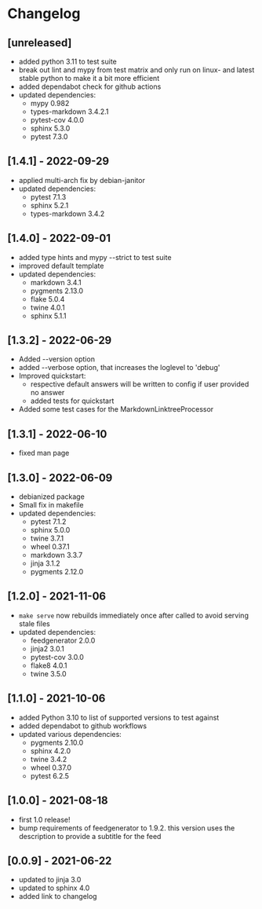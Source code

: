 # Changelog

## [unreleased]

* added python 3.11 to test suite
* break out lint and mypy from test matrix and only run on linux- and latest
  stable python to make it a bit more efficient
* added dependabot check for github actions
* updated dependencies:
  * mypy 0.982
  * types-markdown 3.4.2.1
  * pytest-cov 4.0.0
  * sphinx 5.3.0
  * pytest 7.3.0

## [1.4.1] - 2022-09-29

* applied multi-arch fix by debian-janitor
* updated dependencies:
  * pytest 7.1.3
  * sphinx 5.2.1
  * types-markdown 3.4.2

## [1.4.0] - 2022-09-01

* added type hints and mypy --strict to test suite
* improved default template
* updated dependencies:
  * markdown 3.4.1
  * pygments 2.13.0
  * flake 5.0.4
  * twine 4.0.1
  * sphinx 5.1.1

## [1.3.2] - 2022-06-29

* Added --version option
* added --verbose option, that increases the loglevel to 'debug'
* Improved quickstart:
  * respective default answers will be written to config if user provided no
    answer
  * added tests for quickstart
* Added some test cases for the MarkdownLinktreeProcessor

## [1.3.1] - 2022-06-10

* fixed man page

## [1.3.0] - 2022-06-09

* debianized package
* Small fix in makefile
* updated dependencies:
  * pytest 7.1.2
  * sphinx 5.0.0
  * twine 3.7.1
  * wheel 0.37.1
  * markdown 3.3.7
  * jinja 3.1.2
  * pygments 2.12.0

## [1.2.0] - 2021-11-06

* `make serve` now rebuilds immediately once after called to avoid serving
  stale files
* updated dependencies:
  * feedgenerator 2.0.0
  * jinja2 3.0.1
  * pytest-cov 3.0.0
  * flake8 4.0.1
  * twine 3.5.0

## [1.1.0] - 2021-10-06

* added Python 3.10 to list of supported versions to test against
* added dependabot to github workflows
* updated various dependencies:
  * pygments 2.10.0
  * sphinx 4.2.0
  * twine 3.4.2
  * wheel 0.37.0
  * pytest 6.2.5

## [1.0.0] - 2021-08-18

* first 1.0 release!
* bump requirements of feedgenerator to 1.9.2. this version uses the
  description to provide a subtitle for the feed

## [0.0.9] - 2021-06-22

* updated to jinja 3.0
* updated to sphinx 4.0
* added link to changelog
